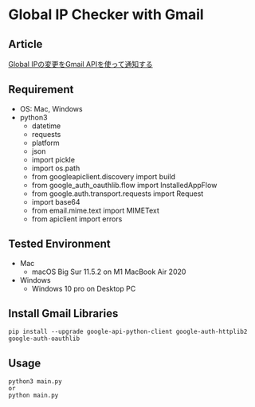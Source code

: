 # Global IP Checker with Gmail

## Article

[Global IPの変更をGmail APIを使って通知する](https://keitasumiya.net/blog/2021/global_ip_checker_gmail/)



## Requirement

- OS: Mac, Windows
- python3
  - datetime
  - requests
  - platform
  - json
  - import pickle
  - import os.path
  - from googleapiclient.discovery import build
  - from google_auth_oauthlib.flow import InstalledAppFlow
  - from google.auth.transport.requests import Request
  - import base64
  - from email.mime.text import MIMEText
  - from apiclient import errors



## Tested Environment

- Mac
  - macOS Big Sur 11.5.2 on M1 MacBook Air 2020
- Windows
  - Windows 10 pro on Desktop PC 



## Install Gmail Libraries

```
pip install --upgrade google-api-python-client google-auth-httplib2 google-auth-oauthlib
```



## Usage

```shell
python3 main.py
or
python main.py
```



